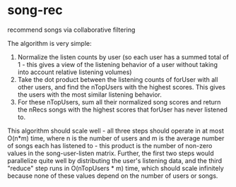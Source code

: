 song-rec
========

recommend songs via collaborative filtering

The algorithm is very simple: 
1. Normalize the listen counts by user (so each user has a summed total of 1 - this gives a view of the listening behavior of a user without taking into account relative listening volumes)
2. Take the dot product between the listening counts of forUser with all other users, and find the nTopUsers with the highest scores. This gives the users with the most similar listening behavior. 
3. For these nTopUsers, sum all their normalized song scores and return the nRecs songs with the highest scores that forUser has never listened to. 

This algorithm should scale well - all three steps should operate in at most O(n*m) time, where n is the number of users and m is the average number of songs each has listened to - this product is the number of non-zero values in the song-user-listen matrix. Further, the first two steps would parallelize quite well by distributing the user's listening data, and the third "reduce" step runs in O(nTopUsers * m) time, which should scale infinitely because none of these values depend on the number of users or songs.  
